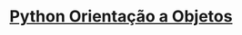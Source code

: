 <a style="color: white; text-decoration: none;" href="https://github.com/GabrielTozatti/python-orientacao-a-objetos/tree/main"><h1><a href="https://github.com/GabrielTozatti/python-orientacao-a-objetos/tree/main">Python Orientação a Objetos</a></h1></a>
